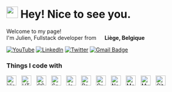 <h1><img src="https://emojis.slackmojis.com/emojis/images/1531849430/4246/blob-sunglasses.gif?1531849430" width="30"/> Hey! Nice to see you.</h1>

<p>Welcome to my page! </br> I'm Julien, Fullstack developer from <img src="https://github.com/WaLinke/WaLinke/assets/24798306/240f7672-fdbc-4494-b62d-91c3df9fbd2e" width="14"/> <b>Liège, Belgique</b></p>

[![YouTube](https://img.shields.io/badge/YouTube-FF0000?style=flat-square&logo=youtube&logoColor=white)](https://www.youtube.com/channel/UCdBLEpdmkrXi-1pPiqQTrig)
[![Linkedln](https://img.shields.io/badge/LinkedIn-0077B5?style=flat-square&logo=linkedin&logoColor=white)](https://www.linkedin.com/in/julien-dejace/)
[![Twitter](https://img.shields.io/badge/Twitter-1DA1F2?style=flat-square&logo=twitter&logoColor=white)](https://twitter.com/walinkeio)
[![Gmail Badge](https://img.shields.io/badge/-Gmail-C71610?style=flat-square&logo=Gmail&logoColor=white&link=mailto:julien.dejace@gmail.com)](mailto:julien.dejace@gmail.com)

<h3>Things I code with</h3>
<div style="display:flex flex-direction: row">
  <img align="left" alt="Visual Studio Code" width="26px" src="https://cdn.jsdelivr.net/gh/devicons/devicon/icons/vscode/vscode-original.svg" style="padding-right:10px;" />
  <img align="left" alt="HTML5" width="26px" src="https://cdn.jsdelivr.net/gh/devicons/devicon/icons/html5/html5-original.svg" style="padding-right:10px;" />
  <img align="left" alt="CSS3" width="26px" src="https://cdn.jsdelivr.net/gh/devicons/devicon/icons/css3/css3-original.svg" style="padding-right:10px;" />
  <img align="left" alt="Sass" width="26px" src="https://cdn.jsdelivr.net/gh/devicons/devicon/icons/sass/sass-original.svg" style="padding-right:10px;" />
  <img align="left" alt="JavaScript" width="26px" src="https://cdn.jsdelivr.net/gh/devicons/devicon/icons/javascript/javascript-original.svg" style="padding-right:10px;" />
  <img align="left" alt="React" width="26px" src="https://cdn.jsdelivr.net/gh/devicons/devicon/icons/react/react-original.svg" style="padding-right:10px;" />
  <img align="left" alt="GraphQL" width="26px" src="https://cdn.jsdelivr.net/gh/devicons/devicon/icons/graphql/graphql-plain.svg" style="padding-right:10px;" />
  <img align="left" alt="Node.js" width="26px" src="https://cdn.jsdelivr.net/gh/devicons/devicon/icons/nodejs/nodejs-original.svg" style="padding-right:10px;" />
  <img align="left" alt="MongoDB" width="26px" src="https://cdn.jsdelivr.net/gh/devicons/devicon/icons/mongodb/mongodb-original.svg" style="padding-right:10px;" />
  <img align="left" alt="MySQL" width="26px" src="https://cdn.jsdelivr.net/gh/devicons/devicon/icons/mysql/mysql-original.svg" style="padding-right:10px;" />
  <img align="left" alt="Git" width="26px" src="https://cdn.jsdelivr.net/gh/devicons/devicon/icons/git/git-original.svg" style="padding-right:10px;" />
</div>
</br>
